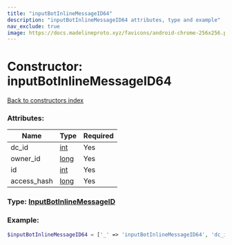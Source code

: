 ```yaml
---
title: "inputBotInlineMessageID64"
description: "inputBotInlineMessageID64 attributes, type and example"
nav_exclude: true
image: https://docs.madelineproto.xyz/favicons/android-chrome-256x256.png
---
```

# Constructor: inputBotInlineMessageID64  
[Back to constructors index](/API_docs/constructors/index.md)



### Attributes:

| Name     |    Type       | Required |
|----------|---------------|----------|
|dc\_id|[int](/API_docs/types/int.md) | Yes|
|owner\_id|[long](/API_docs/types/long.md) | Yes|
|id|[int](/API_docs/types/int.md) | Yes|
|access\_hash|[long](/API_docs/types/long.md) | Yes|



### Type: [InputBotInlineMessageID](/API_docs/types/InputBotInlineMessageID.md)


### Example:

```php
$inputBotInlineMessageID64 = ['_' => 'inputBotInlineMessageID64', 'dc_id' => int, 'owner_id' => long, 'id' => int, 'access_hash' => long];
```  
